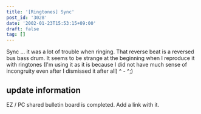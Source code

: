 ```yaml
---
title: '[Ringtones] Sync'
post_id: '3028'
date: '2002-01-23T15:53:15+09:00'
draft: false
tag: []
---
```


Sync ... it was a lot of trouble when ringing. That reverse beat is a reversed bus bass drum. It seems to be strange at the beginning when I reproduce it with ringtones (I'm using it as it is because I did not have much sense of incongruity even after I dismissed it after all) ^ - ^;)

## update information

EZ / PC shared bulletin board is completed. Add a link with it.
